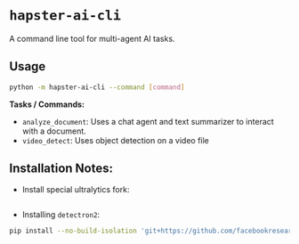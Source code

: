 # `hapster-ai-cli`

A command line tool for multi-agent AI tasks.

## Usage

```bash
python -m hapster-ai-cli --command [command]
```

**Tasks / Commands:**

* `analyze_document`: Uses a chat agent and text summarizer to interact with a document.
* `video_detect`: Uses object detection on a video file

## Installation Notes:

* Install special ultralytics fork:

```bash
```

* Installing `detectron2`:

```bash
pip install --no-build-isolation 'git+https://github.com/facebookresearch/detectron2.git'
```
